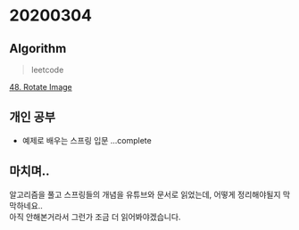 # 20200304

## Algorithm
> leetcode  

[48. Rotate Image](https://github.com/Hyune-c/algorithm/tree/master/src/main/java/leetcode/rotateimage)    

## 개인 공부
- 예제로 배우는 스프링 입문 ...complete

## 마치며.. 
알고리즘을 풀고 스프링들의 개념을 유튜브와 문서로 읽었는데, 어떻게 정리해야될지 막막하네요..  
아직 안해본거라서 그런가 조금 더 읽어봐야겠습니다.
